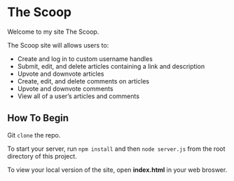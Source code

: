 # The Scoop
Welcome to my site The Scoop.

The Scoop site will allows users to:

- Create and log in to custom username handles
- Submit, edit, and delete articles containing a link and description
- Upvote and downvote articles
- Create, edit, and delete comments on articles
- Upvote and downvote comments
- View all of a user’s articles and comments


## How To Begin
Git `clone` the repo. 

To start your server, run `npm install` and then `node server.js` from the root directory of this project.

To view your local version of the site, open **index.html** in your web broswer.